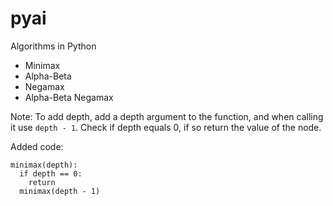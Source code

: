 # pyai
Algorithms in Python


+ Minimax
+ Alpha-Beta
+ Negamax
+ Alpha-Beta Negamax


Note: To add depth, add a depth argument to the function, and when calling it use `depth - 1`. 
Check if depth equals 0, if so return the value of the node.

Added code:
```
minimax(depth):
  if depth == 0:
    return 
  minimax(depth - 1)
```
